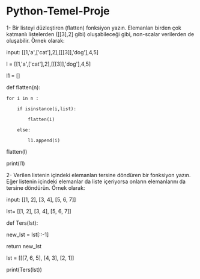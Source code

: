# Python-Temel-Proje
1- Bir listeyi düzleştiren (flatten) fonksiyon yazın. Elemanları birden çok katmanlı listelerden ([[3],2] gibi) oluşabileceği gibi, non-scalar verilerden de oluşabilir. Örnek olarak:

input: [[1,'a',['cat'],2],[[[3]],'dog'],4,5]

 l = [[1,'a',['cat'],2],[[[3]],'dog'],4,5]

 l1 = []

 def flatten(n):
    
    for i in n :
        
        if isinstance(i,list):
            
            flatten(i)
        
        else:
            
            l1.append(i)

flatten(l)

print(l1)



2- Verilen listenin içindeki elemanları tersine döndüren bir fonksiyon yazın. Eğer listenin içindeki elemanlar da liste içeriyorsa onların elemanlarını da tersine döndürün. Örnek olarak:

input: [[1, 2], [3, 4], [5, 6, 7]]

lst= [[1, 2], [3, 4], [5, 6, 7]]

def Ters(lst): 

new_lst = lst[::-1] 

return new_lst 
    
      
lst = [[[7, 6, 5], [4, 3], [2, 1]]

print(Ters(lst))
